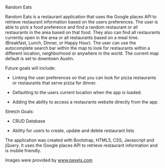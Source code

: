 Random Eats

Random Eats is a restaurant application that uses the Google places API to retrieve restaurant information based on the users preferences. The user is able to pick a food preference and find a random restaurant or all restaurants in the area based on that food. They also can find all restaurants currently open in the area or all restaurants based on a meal time. (Breakfast, Lunch, Dinner, or Happy Hour). The user can use the autocomplete search bar within the map to look for restaurants within a different location, neighborhood or anywhere in the world. The current map default is set to downtown Austin.

Future goals will include:
- Linking the user preferences so that you can look for pizza restaurants or restaurants that serve pizza for dinner.

- Defaulting to the users current location when the app is loaded.

- Adding the ability to access a restaurants website directly from the app.


Stretch Goals:

- CRUD Database

- Ability for users to create, update and delete restaurant lists

The application was created with Bootstrap, HTML5, CSS, Javascript and jQuery. It uses the Google places API to retrieve restaurant information and is mobile friendly.

Images were provided by www.pexels.com
